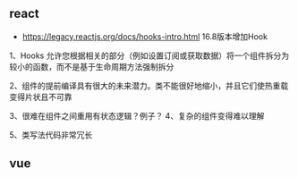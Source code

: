 ## react
* https://legacy.reactjs.org/docs/hooks-intro.html
16.8版本增加Hook

1、Hooks 允许您根据相关的部分（例如设置订阅或获取数据）将一个组件拆分为较小的函数，而不是基于生命周期方法强制拆分

2、组件的提前编译具有很大的未来潜力。类不能很好地缩小，并且它们使热重载变得片状且不可靠

3、很难在组件之间重用有状态逻辑？例子？
4、复杂的组件变得难以理解

5、类写法代码非常冗长

## vue




